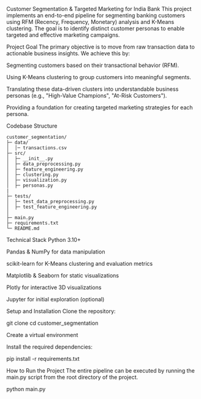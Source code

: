 Customer Segmentation & Targeted Marketing for India Bank
This project implements an end-to-end pipeline for segmenting banking customers using RFM (Recency, Frequency, Monetary) analysis and K-Means clustering. The goal is to identify distinct customer personas to enable targeted and effective marketing campaigns.

Project Goal
The primary objective is to move from raw transaction data to actionable business insights. We achieve this by:

Segmenting customers based on their transactional behavior (RFM).

Using K-Means clustering to group customers into meaningful segments.

Translating these data-driven clusters into understandable business personas (e.g., "High-Value Champions", "At-Risk Customers").

Providing a foundation for creating targeted marketing strategies for each persona.

Codebase Structure

```text
customer_segmentation/
├─ data/
│  │─ transactions.csv       
├─ src/
│  ├─ __init__.py
│  ├─ data_preprocessing.py
│  ├─ feature_engineering.py
│  ├─ clustering.py
│  ├─ visualization.py
│  ├─ personas.py
|
├─ tests/
│  ├─ test_data_preprocessing.py
│  ├─ test_feature_engineering.py
│ 
├─ main.py
├─ requirements.txt
└─ README.md

```

Technical Stack
Python 3.10+

Pandas & NumPy for data manipulation

scikit-learn for K-Means clustering and evaluation metrics

Matplotlib & Seaborn for static visualizations

Plotly for interactive 3D visualizations

Jupyter for initial exploration (optional)

Setup and Installation
Clone the repository:

git clone <repository-url>
cd customer_segmentation

Create a virtual environment

Install the required dependencies:

pip install -r requirements.txt

How to Run the Project
The entire pipeline can be executed by running the main.py script from the root directory of the project.

python main.py


